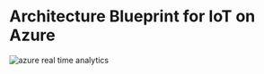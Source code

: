 # Architecture Blueprint for IoT on Azure

<img src="azure_iot_blueprint.drawio.svg" alt="azure real time analytics" />
